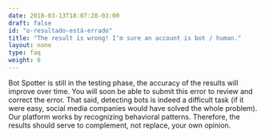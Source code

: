 ```yaml
---
date: 2018-03-13T18:07:28-03:00
draft: false
id: "o-resultado-está-errado"
title: "The result is wrong! I'm sure an account is bot / human."
layout: none
type: faq
weight: 6
---
```

Bot Spotter is still in the testing phase, the accuracy of the results will improve over time. You will soon be able to submit this error to review and correct the error. That said, detecting bots is indeed a difficult task (if it were easy, social media companies would have solved the whole problem). Our platform works by recognizing behavioral patterns. Therefore, the results should serve to complement, not replace, your own opinion.